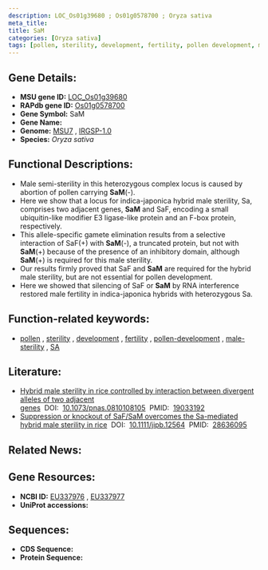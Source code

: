 ```yaml
---
description: LOC_Os01g39680 ; Os01g0578700 ; Oryza sativa
meta_title:
title: SaM
categories: [Oryza sativa]
tags: [pollen, sterility, development, fertility, pollen development, male sterility, SA]
---
```


## Gene Details:
- **MSU gene ID:** [LOC_Os01g39680](http://rice.uga.edu/cgi-bin/ORF_infopage.cgi?orf=LOC_Os01g39680)  
- **RAPdb gene ID:** [Os01g0578700](https://rapdb.dna.affrc.go.jp/locus/?name=Os01g0578700)  
- **Gene Symbol:** SaM
- **Gene Name:**
- **Genome:**  [MSU7](http://rice.uga.edu/)&nbsp;,&nbsp;[IRGSP-1.0](https://rapdb.dna.affrc.go.jp/download/irgsp1.html)
- **Species:** *Oryza sativa*

## Functional Descriptions:
   - Male semi-sterility in this heterozygous complex locus is caused by abortion of pollen carrying **SaM**(-).
   - Here we show that a locus for indica-japonica hybrid male sterility, Sa, comprises two adjacent genes, **SaM** and SaF, encoding a small ubiquitin-like modifier E3 ligase-like protein and an F-box protein, respectively.
   - This allele-specific gamete elimination results from a selective interaction of SaF(+) with **SaM**(-), a truncated protein, but not with **SaM**(+) because of the presence of an inhibitory domain, although **SaM**(+) is required for this male sterility.
   - Our results firmly proved that SaF and **SaM** are required for the hybrid male sterility, but are not essential for pollen development.
   - Here we showed that silencing of SaF or **SaM** by RNA interference restored male fertility in indica-japonica hybrids with heterozygous Sa.

## Function-related keywords:
   - [pollen](/tags/pollen/)&nbsp;,&nbsp;[sterility](/tags/sterility/)&nbsp;,&nbsp;[development](/tags/development/)&nbsp;,&nbsp;[fertility](/tags/fertility/)&nbsp;,&nbsp;[pollen-development](/tags/pollen-development/)&nbsp;,&nbsp;[male-sterility](/tags/male-sterility/)&nbsp;,&nbsp;[SA](/tags/SA/)

## Literature:
   - [Hybrid male sterility in rice controlled by interaction between divergent alleles of two adjacent genes](https://www.doi.org/10.1073/pnas.0810108105)&nbsp;&nbsp;DOI:&nbsp;&nbsp;[10.1073/pnas.0810108105](https://www.doi.org/10.1073/pnas.0810108105)&nbsp;&nbsp;PMID:&nbsp;&nbsp;[19033192](https://pubmed.ncbi.nlm.nih.gov/19033192/)
   - [Suppression or knockout of SaF/SaM overcomes the Sa-mediated hybrid male sterility in rice](https://www.doi.org/10.1111/jipb.12564)&nbsp;&nbsp;DOI:&nbsp;&nbsp;[10.1111/jipb.12564](https://www.doi.org/10.1111/jipb.12564)&nbsp;&nbsp;PMID:&nbsp;&nbsp;[28636095](https://pubmed.ncbi.nlm.nih.gov/28636095/)

## Related News:

## Gene Resources:
- **NCBI ID:**  [EU337976](http://www.ncbi.nlm.nih.gov/nuccore/EU337976)&nbsp;,&nbsp;[EU337977](http://www.ncbi.nlm.nih.gov/nuccore/EU337977)
- **UniProt accessions:** [](https://www.uniprot.org/uniprotkb//entry)

## Sequences:
- **CDS Sequence:**
- **Protein Sequence:**
